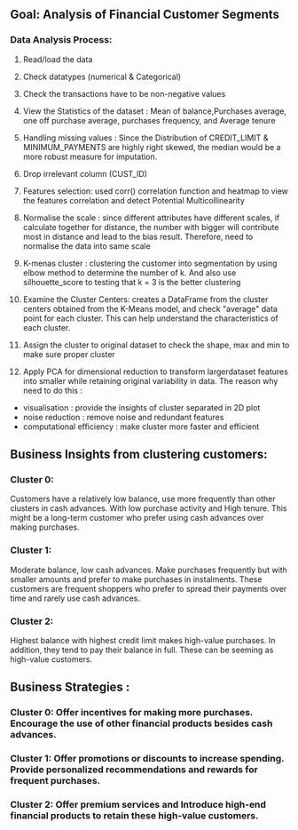 ## Goal: Analysis of Financial Customer Segments 

### Data Analysis Process:
1. Read/load the data

2. Check datatypes (numerical & Categorical)

3. Check the transactions have to be non-negative values

4. View the Statistics of the dataset : Mean of balance,Purchases average, one off purchase average, purchases frequency, and Average tenure

5. Handling missing values : Since the Distribution of CREDIT_LIMIT & MINIMUM_PAYMENTS are highly right skewed, the median would be a more robust measure for imputation.

6. Drop irrelevant column (CUST_ID)

7. Features selection: used corr() correlation function and heatmap to view the features correlation and detect Potential Multicollinearity

8. Normalise the scale : since different attributes have different scales, if calculate together for distance, the number with bigger will contribute most in distance and lead to the bias result. Therefore, need to normalise the data into same scale

9. K-menas cluster : clustering the customer into segmentation by using elbow method to determine the number of k. And also use silhouette_score to testing that k = 3 is the better clustering

10. Examine the Cluster Centers: creates a DataFrame from the cluster centers obtained from the K-Means model, and check "average" data point for each cluster. This can help understand the characteristics of each cluster.

11. Assign the cluster to original dataset to check the shape, max and min to make sure proper cluster

12. Apply PCA for dimensional reduction to transform largerdataset features into smaller while retaining original variability in data. The reason why need to do this :

  - visualisation : provide the insights of cluster separated in 2D plot
  - noise reduction : remove noise and redundant features
  - computational efficiency : make cluster more faster and efficient

## Business Insights from clustering customers:
### Cluster 0:
Customers have a relatively low balance, use more frequently than other clusters in cash advances. With low purchase activity and High tenure. This might be a long-term customer who prefer using cash advances over making purchases.

### Cluster 1: 
Moderate balance, low cash advances. Make purchases frequently but with smaller amounts and prefer to make purchases in instalments. These customers are frequent shoppers who prefer to spread their payments over time and rarely use cash advances.

### Cluster 2: 
Highest balance with highest credit limit makes high-value purchases. In addition, they tend to pay their balance in full. These can be seeming as high-value customers.

## Business Strategies :
### Cluster 0: Offer incentives for making more purchases. Encourage the use of other financial products besides cash advances.

### Cluster 1: Offer promotions or discounts to increase spending. Provide personalized recommendations and rewards for frequent purchases.

### Cluster 2: Offer premium services and Introduce high-end financial products to retain these high-value customers.
